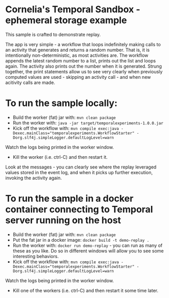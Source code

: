 # Cornelia's Temporal Sandbox - ephemeral storage example

This sample is crafted to demonstrate replay.

The app is very simple - a workflow that loops indefinitely making calls to an activity that generates and returns a random number. That is, it is intentionally non-deterministic, as most activities are. The workflow appends the latest random number to a list, prints out the list and loops again. The activity also prints out the number when it is generated. Strung together, the print statements allow us to see very clearly when previously computed values are used - skipping an activity call - and when new acitivity calls are made.

# To run the sample locally:

- Build the worker (fat) jar with: `mvn clean package`
- Run the worker with: `java -jar target/temporalexperiments-1.0.0.jar`
- Kick off the workflow with: `mvn compile exec:java -Dexec.mainClass="temporalexperiments.WorkflowStarter" -Dorg.slf4j.simpleLogger.defaultLogLevel=warn`

Watch the logs being printed in the worker window.

- Kill the worker (i.e. ctrl-C) and then restart it.

Look at the messages - you can clearly see where the replay leveraged values stored in the event log, and when it picks up further execution, invoking the activity again.

# To run the sample in a docker container connecting to Temporal server running on the host


- Build the worker (fat) jar with: `mvn clean package`
- Put the fat jar in a docker image: `docker build -t demo-replay .`
- Run the worker with: `docker run demo-replay` - you can run as many of these as you like. Do so in different windows will allow you to see some interesting behaviors.
- Kick off the workflow with: `mvn compile exec:java -Dexec.mainClass="temporalexperiments.WorkflowStarter" -Dorg.slf4j.simpleLogger.defaultLogLevel=warn`

Watch the logs being printed in the worker window.

- Kill one of the workers (i.e. ctrl-C) and then restart it some time later.
